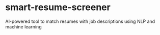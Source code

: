 # smart-resume-screener
AI-powered tool to match resumes with job descriptions using NLP and machine learning

